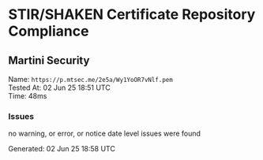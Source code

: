 # STIR/SHAKEN Certificate Repository Compliance

## Martini Security

Name: `https://p.mtsec.me/2e5a/Wy1YoOR7vNlf.pem`\
Tested At: 02 Jun 25 18:51 UTC\
Time: 48ms

### Issues

no warning, or error, or notice date level issues were found

Generated: 02 Jun 25 18:58 UTC